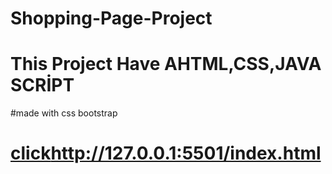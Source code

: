 # Shopping-Page-Project
# This Project Have AHTML,CSS,JAVA SCRİPT
#made with css bootstrap

# [click]()http://127.0.0.1:5501/index.html
